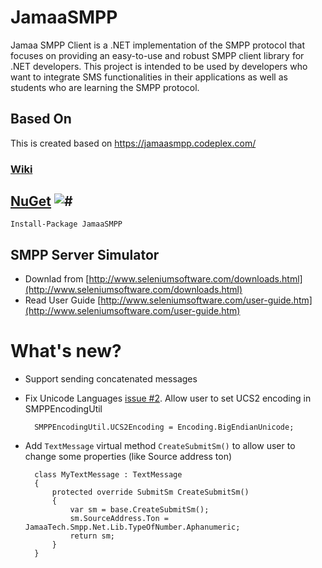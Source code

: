 # JamaaSMPP
Jamaa SMPP Client is a .NET implementation of the SMPP protocol that focuses on providing an easy-to-use and robust SMPP client library for .NET developers. This project is intended to be used by developers who want to integrate SMS functionalities in their applications as well as students who are learning the SMPP protocol.

## Based On
This is created based on  https://jamaasmpp.codeplex.com/

### [Wiki](https://github.com/AdhamAwadhi/JamaaSMPP/wiki)

## [NuGet](https://www.nuget.org/packages/JamaaSMPP) ![#](https://img.shields.io/nuget/v/JamaaSMPP.svg)
	Install-Package JamaaSMPP


## SMPP Server Simulator
- Downlad from [http://www.seleniumsoftware.com/downloads.html](http://www.seleniumsoftware.com/downloads.html)
- Read User Guide [http://www.seleniumsoftware.com/user-guide.htm](http://www.seleniumsoftware.com/user-guide.htm)

# What's new?
- Support sending concatenated messages
- Fix Unicode Languages [issue #2](https://github.com/AdhamAwadhi/JamaaSMPP/issues/2). Allow user to set UCS2 encoding in SMPPEncodingUtil
 
        SMPPEncodingUtil.UCS2Encoding = Encoding.BigEndianUnicode; 

- Add `TextMessage` virtual method `CreateSubmitSm()` to allow user to change some properties (like Source address ton)

        class MyTextMessage : TextMessage
        {
            protected override SubmitSm CreateSubmitSm()
            {
                var sm = base.CreateSubmitSm();
                sm.SourceAddress.Ton = JamaaTech.Smpp.Net.Lib.TypeOfNumber.Aphanumeric;
                return sm;
            }
        }